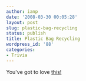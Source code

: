```yaml
---
author: ianp
date: '2008-03-30 00:05:28'
layout: post
slug: plastic-bag-recycling
status: publish
title: Plastic Bag Recycling
wordpress_id: '88'
categories:
- Trivia
---
```


You've got to love [this!][01]

[01]: http://nedbatchelder.com/blog/200803/street_bag_animals.html
